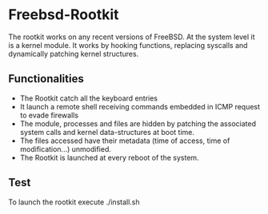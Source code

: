 # Freebsd-Rootkit
The rootkit works on any recent versions of FreeBSD. At the system level it is a kernel module. It works by hooking functions, replacing syscalls and dynamically patching kernel structures.

## Functionalities

- The Rootkit catch all the keyboard entries
- It launch a remote shell receiving commands embedded in ICMP request to evade firewalls
- The module, processes and files are hidden by patching the associated system calls and kernel data-structures at boot time.
- The files accessed have their metadata (time of access, time of modification...) unmodified.
- The Rootkit is launched at every reboot of the system.

## Test
To launch the rootkit execute ./install.sh
